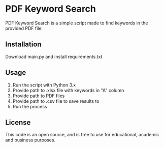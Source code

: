 # PDF Keyword Search

PDF Keyword Search is a simple script made to find keywords in the provided PDF file.

## Installation

Download main.py and install requirements.txt

## Usage

1. Run the script with Python 3.x
2. Provide path to .xlsx file with keywords in "A" column
3. Provide path to PDF files
4. Provide path to .csv file to save results to
5. Run the process

## License

This code is an open source, and is free to use for educational, academic and business purposes.